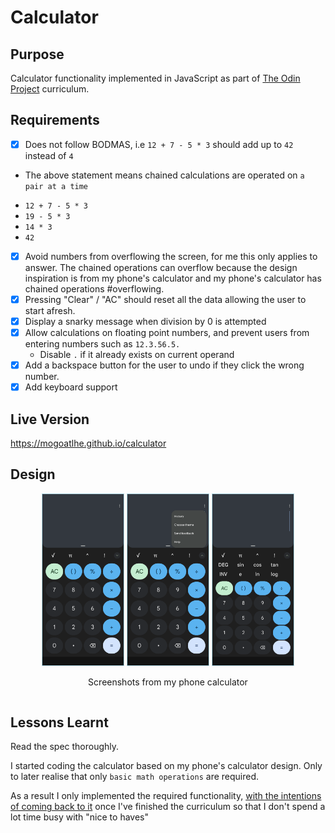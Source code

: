 # Calculator

## Purpose
Calculator functionality implemented in JavaScript as part of [The Odin Project](https://www.theodinproject.com/paths/foundations/courses/foundations/lessons/calculator) curriculum.

## Requirements
- [x]  Does not follow BODMAS, i.e `12 + 7 - 5 * 3` should add up to  `42` instead of `4`
  - The above statement means chained calculations are operated on `a pair at a time`
  + `12 + 7 - 5 * 3`
  + `19 - 5 * 3`
  + `14 * 3`
  + `42`
- [x] Avoid numbers from overflowing the screen, for me this only applies to answer. The chained operations can overflow because the design inspiration is from my phone's calculator and my phone's calculator has chained operations #overflowing.
- [x] Pressing "Clear" / "AC" should reset all the data allowing the user to start afresh.
- [x] Display a snarky message when division by 0 is attempted
- [x] Allow calculations on floating point numbers, and prevent users from entering numbers such as `12.3.56.5.`
  + Disable `.` if it already exists on current operand
- [x] Add a backspace button for the user to undo if they click the wrong number.
- [x] Add keyboard support

## Live Version
https://mogoatlhe.github.io/calculator

## Design
<div style = "display: flex; flex-direction: column; align-items: center;">
    <div>
    <img src = "images/design.png" width = 130 style = "border: lightblue 1px solid;">
    <img src = "images/design3.png" width = 130 style = "border: lightblue 1px solid;">
    <img src = "images/design2.png" width = 130 style = "border: lightblue 1px solid;">
    </div>
    <p>Screenshots from my phone calculator</p>
</div>

## Lessons Learnt

Read the spec thoroughly.

I started coding the calculator based on my phone's calculator design. Only to later realise that only `basic math operations` are required.

As a result I only implemented the required functionality, [with the intentions of coming back to it](https://www.youtube.com/watch?v=hr7Yww-3Y7E) once I've finished the curriculum so that I don't spend a lot time busy with "nice to haves" 